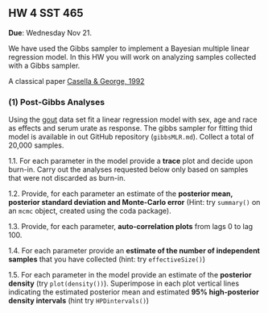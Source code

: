 ## HW 4 SST 465

**Due**: Wednesday Nov 21.


We have used the Gibbs sampler to implement a Bayesian multiple linear regression model. In this HW you will work on analyzing samples collected with a Gibbs sampler.

A classical paper [Casella & George, 1992](http://www.stat.ufl.edu/archived/casella/OlderPapers/ExpGibbs.pdf)



### (1) Post-Gibbs Analyses


Using the [gout](https://github.com/gdlc/STT465/blob/master/gout.txt) data set fit a linear regression model with sex, age and race as effects and serum urate
as response. The gibbs sampler for fitting thid model is   available in out GitHub repository (`gibbsMLR.md`). Collect a total of 20,000 samples.

   1.1. For each parameter in the model provide a **trace** plot and decide upon burn-in.
   Carry out the analyses requested below only based on samples that were not discarded as burn-in.
   
   
   1.2. Provide, for each parameter an estimate of the **posterior mean, posterior standard deviation and Monte-Carlo error**
   (Hint: try `summary()` on an `mcmc` object, created using the coda package).
   
   
   1.3. Provide, for each parameter, **auto-correlation plots** from lags 0 to lag 100.

   1.4. For each parameter provide an **estimate of the number of independent samples** that you have collected (hint: try `effectiveSize()`)

   1.5. For each parameter in the model provide an estimate of the **posterior density** (try `plot(density())`). 
   Superimpose in each plot vertical lines indicating the estimated posterior mean and estimated **95% high-posterior density intervals** (hint try `HPDintervals()`)
